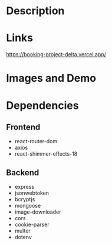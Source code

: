 # Description

# Links
https://booking-project-delta.vercel.app/

# Images and Demo

# Dependencies
## Frontend
- react-router-dom
- axios
- react-shimmer-effects-18

## Backend
- express
- jsonwebtoken
- bcryptjs
- mongoose
- image-downloader
- cors
- cookie-parser
- multer
- dotenv
